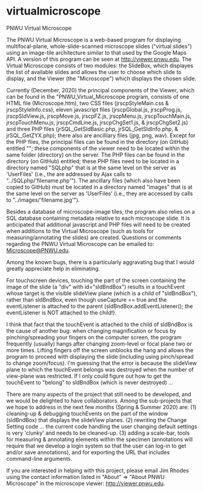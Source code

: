 # virtualmicroscope
PNWU Virtual Microscope

The PNWU Virtual Microscope is a web-based program for displaying multifocal-plane, whole-slide-scanned microscope slides ("virtual slides") using an image-tile architecture similar to that used by the Google Maps API.  A version of this program can be seen at http://viewer.pnwu.edu.  The Virtual Microscope consists of two modules:  the SlideBox, which displayes the list of available slides and allows the user to choose which slide to display, and the Viewer (the "Microscope") which displays the chosen slide. 

Currently (December, 2020) the principal components of the Viewer, which can be found in the "PNWU_Virtual_Microscope program, consists of one HTML file (Microscope.htm), two CSS files (jrscpStyleMain.css & jrscpStyleInfo.css), eleven javascript files (jrscpGlobal.js, jrscpProg.js, jrscpSldView.js, jrscpMove.js, jrscpFZ.js, jrscpMenu.js, jrscpTouchMain.js, jrscpTouchMenu.js, jrscpCmdLine.js, jrscpChgSet1.js, & jrscpChgSet2.js) and three PHP files (jrSQL_GetSldBasic.php, jrSQL_GetSldInfo.php, & jrSQL_GetZYX.php); there also are ancilliary files (jpg, png, wav). Except for the PHP files, the principal files can be found in the directory (on GitHub) entitled ""; these components of the viewer need to be located within the same folder (directory) on the server.  The PHP files can be found in the directory (on GitHub) entitled; these PHP files need to be located in a directory named "SQLphp" that is at the same level on the server as 'UserFiles' (i.e., the are addressed by Ajax calls to "../SQLphp/'filename.php'").  The ancillary files (which also have been copied to GitHub) must be located in a directory named "images" that is at the same level on the server as 'UserFiles' (i.e., they are accessed by calls to "../images/'filename.jpg'").

Besides a database of microscope-image tiles, the program also relies on a SQL database containing metadata relative to each microscope slide.  It is anticipated that additional javascript and PHP files will need to be created when additions to the Virtual Microscope (such as tools for measuring/annotating the slides) are created.
Questions or comments regarding the PNWU Virtual Microscope can be emailed to:  Microscope@PNWU.edu.

Among the known bugs, there is a particularly aggravating bug that I would greatly appreciate help in eliminating.

For touchscreen devices, touching the part of the screen containing the image of the slide (a "div" with id="sldBndBox") results in a touchEvent whose target is the visible slideView plane (which is a child of "sldBndBox"), rather than sldBndBox, even though useCapture == true and the eventListener is attached to the parent (sldBndBox.addEventListener(); the eventListener is NOT attached to the child!).

I think that fact that the touchEvent is attached to the child of sldBndBox is the cause of another bug: when changing magnification or focus by pinching/spreading your fingers on the computer screen, the program frequently (usually) hangs after changing zoom-level or focal plane two or more times.  Lifting fingers off the screen unblocks the hang and allows the program to proceed with displaying the slide (including using pinch/spread to change zoom/focus). I'm guessing that the error is because the slideView plane to which the touchEvent belongs was destroyed when the number of view-plane was restricted.  If I only could figure out how to get the touchEvent to "belong" to sldBndBox (which is never destroyed) ... 
  
There are many aspects of the project that still need to be developed, and we would be delighted to have collaborators.  Among the sub-projects that we hope to address in the next few months (Spring & Summer 2020) are:
  (1) cleaning-up & debugging touchEvents on the part of the window (sldBndBox) that displays the slideView planes.
  (2) rewriting the Change Setting code ... the current code handling the user changing default settings is very 'clunky' and needs to be cleaned-up.
  (3) adding a scale-bar, tools for measuring & annotating elements within the specimen (annotations will require that we develop a login system so that the user can log-in to get and/or save annotations), and for exporting the URL that includes command-line arguments.

If you are interested in helping with this project, please email Jim Rhodes using the contact information listed in "About" => "About PNWU Microscope" in the microscope viewer:  http://viewer.pnwu.edu. 
